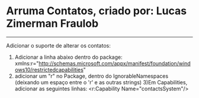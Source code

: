 # Arruma Contatos, criado por: Lucas Zimerman Fraulob

------------------------------------------------------

Adicionar o suporte de alterar os contatos:
1) Adicionar a linha abaixo dentro do package:
xmlns:r="http://schemas.microsoft.com/appx/manifest/foundation/windows10/restrictedcapabilities"
2) adicionar um "r" no Package, dentro do IgnorableNamespaces (deixando um espaço entre o 'r' e as outras strings)
3)Em Capabilities, adicionar as seguintes linhas:
<r:Capability Name="contactsSystem"/>